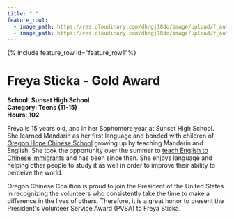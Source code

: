 ```yaml
---
title: " "
feature_row1:
  - image_path: https://res.cloudinary.com/dhngj18do/image/upload/f_auto,q_auto/v1/images/pvsa/2022_Freya_Sticka
  - image_path: https://res.cloudinary.com/dhngj18do/image/upload/f_auto,q_auto/v1/images/activities/year_2022
---
```


{% include feature_row id="feature_row1"%}

# Freya Sticka - Gold Award

**School: Sunset High School**  
**Category: Teens (11-15)**  
**Hours: 102**  

Freya is 15 years old, and in her Sophomore year at Sunset High School. She learned Mandarin as her first language and bonded with children of [Oregon Hope Chinese School](http://oregon-hope.org/) growing up by teaching Mandarin and English. She took the opportunity over the summer to [teach English to Chinese immigrants](https://pdxchinese.org/summer_esl_project_07092022/) and has been since then. She enjoys language and helping other people to study it as well in order to improve their ability to perceive the world. 

Oregon Chinese Coalition is proud to join the President of the United States in recognizing the volunteers who consistently take the time to make a difference in the lives of others. Therefore, it is a great honor to present the President's Volunteer Service Award (PVSA) to Freya Sticka.
